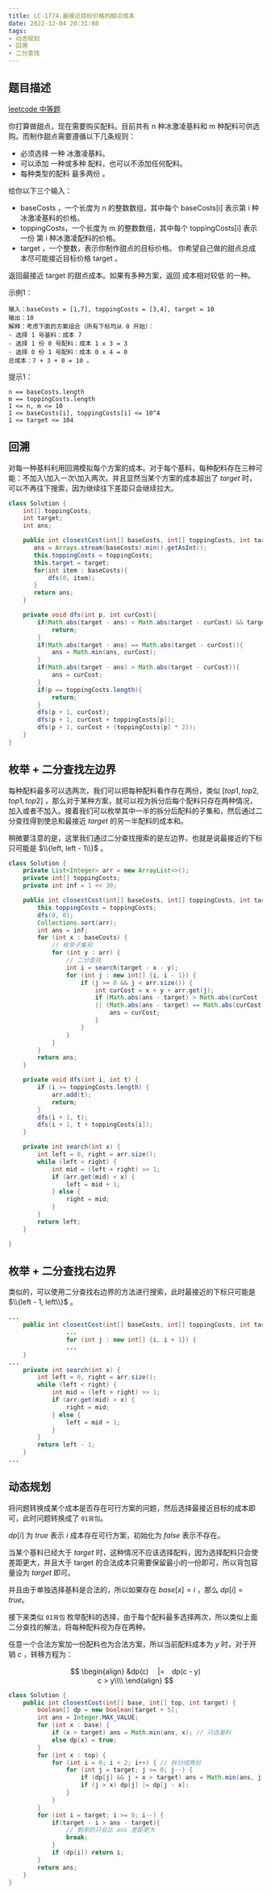 ```yaml
---
title: LC-1774.最接近目标价格的甜点成本
date: 2022-12-04 20:31:08
tags:
- 动态规划
- 回溯
- 二分查找
---
```


## 题目描述
[leetcode 中等题](https://leetcode.cn/problems/closest-dessert-cost/)

你打算做甜点，现在需要购买配料。目前共有 n 种冰激凌基料和 m 种配料可供选购。而制作甜点需要遵循以下几条规则：

- 必须选择 一种 冰激凌基料。
- 可以添加 一种或多种 配料，也可以不添加任何配料。
- 每种类型的配料 最多两份 。

给你以下三个输入：

- baseCosts ，一个长度为 n 的整数数组，其中每个 baseCosts[i] 表示第 i 种冰激凌基料的价格。
- toppingCosts，一个长度为 m 的整数数组，其中每个 toppingCosts[i] 表示 一份 第 i 种冰激凌配料的价格。
- target ，一个整数，表示你制作甜点的目标价格。
你希望自己做的甜点总成本尽可能接近目标价格 target 。

返回最接近 target 的甜点成本。如果有多种方案，返回 成本相对较低 的一种。


示例1：
```
输入：baseCosts = [1,7], toppingCosts = [3,4], target = 10
输出：10
解释：考虑下面的方案组合（所有下标均从 0 开始）：
- 选择 1 号基料：成本 7
- 选择 1 份 0 号配料：成本 1 x 3 = 3
- 选择 0 份 1 号配料：成本 0 x 4 = 0
总成本：7 + 3 + 0 = 10 。
```

提示1：
```
n == baseCosts.length
m == toppingCosts.length
1 <= n, m <= 10
1 <= baseCosts[i], toppingCosts[i] <= 10^4
1 <= target <= 104
```

## 回溯
对每一种基料利用回溯模拟每个方案的成本。对于每个基料，每种配料存在三种可能：不加入\加入一次\加入两次。并且显然当某个方案的成本超出了 $target$ 时，可以不再往下搜索，因为继续往下差距只会继续拉大。 
```Java
class Solution {
    int[] toppingCosts;
    int target;
    int ans;

    public int closestCost(int[] baseCosts, int[] toppingCosts, int target) {
       ans = Arrays.stream(baseCosts).min().getAsInt();
       this.toppingCosts = toppingCosts;
       this.target = target;
       for(int item : baseCosts){
           dfs(0, item); 
       }
       return ans;
    }

    private void dfs(int p, int curCost){
        if(Math.abs(target - ans) < Math.abs(target - curCost) && target < curCost){
            return;
        }
        if(Math.abs(target - ans) == Math.abs(target - curCost)){
            ans = Math.min(ans, curCost);
        }
        if(Math.abs(target - ans) > Math.abs(target - curCost)){
            ans = curCost;
        }
        if(p == toppingCosts.length){
            return;
        }
        dfs(p + 1, curCost);
        dfs(p + 1, curCost + toppingCosts[p]);
        dfs(p + 1, curCost + (toppingCosts[p] * 2));
    }
}
```

## 枚举 + 二分查找左边界
每种配料最多可以选两次，我们可以把每种配料看作存在两份，类似 $[top1, top2, top1, top2]$ ，那么对于某种方案，就可以视为拆分后每个配料只存在两种情况，加入或者不加入。接着我们可以枚举其中一半的拆分后配料的子集和，然后通过二分查找得到使总和最接近 $target$ 的另一半配料的成本和。

稍微要注意的是，这里我们通过二分查找搜索的是左边界，也就是说最接近的下标只可能是 $\\{left, left - 1\\}$ 。
```Java
class Solution {
    private List<Integer> arr = new ArrayList<>();
    private int[] toppingCosts;
    private int inf = 1 << 30;

    public int closestCost(int[] baseCosts, int[] toppingCosts, int target) {
        this.toppingCosts = toppingCosts;
        dfs(0, 0);
        Collections.sort(arr);
        int ans = inf;
        for (int x : baseCosts) {
            // 枚举子集和
            for (int y : arr) {
                // 二分查找
                int i = search(target - x - y);
                for (int j : new int[] {i, i - 1}) {
                    if (j >= 0 && j < arr.size()) {
                        int curCost = x + y + arr.get(j);
                        if (Math.abs(ans - target) > Math.abs(curCost - target) 
                        || (Math.abs(ans - target) == Math.abs(curCost - target) && ans > curCost)) {
                            ans = curCost;
                        }
                    }
                }
            }
        }
        return ans;
    }

    private void dfs(int i, int t) {
        if (i >= toppingCosts.length) {
            arr.add(t);
            return;
        }
        dfs(i + 1, t);
        dfs(i + 1, t + toppingCosts[i]);
    }

    private int search(int x) {
        int left = 0, right = arr.size();
        while (left < right) {
            int mid = (left + right) >> 1;
            if (arr.get(mid) < x) {
                left = mid + 1;
            } else {
                right = mid;
            }
        }
        return left;
    }

}
```
## 枚举 + 二分查找右边界
类似的，可以使用二分查找右边界的方法进行搜索，此时最接近的下标只可能是 $\\{left - 1, left\\}$ 。
```Java
...
    public int closestCost(int[] baseCosts, int[] toppingCosts, int target) {
                ...
                for (int j : new int[] {i, i + 1}) {
                ...
    }
...
    private int search(int x) {
        int left = 0, right = arr.size();
        while (left < right) {
            int mid = (left + right) >> 1;
            if (arr.get(mid) > x) {
                right = mid;
            } else {
                left = mid + 1;
            }
        }
        return left - 1;
    }
...
```
## 动态规划
将问题转换成某个成本是否存在可行方案的问题，然后选择最接近目标的成本即可，此时问题转换成了 `01背包`。

$dp[i]$ 为 $true$ 表示 $i$ 成本存在可行方案，初始化为 $false$ 表示不存在。

当某个基料已经大于 $target$ 时，这种情况不应该选择配料，因为选择配料只会使差距更大，并且大于 target 的合法成本只需要保留最小的一份即可，所以背包容量设为 $target$ 即可。

并且由于单独选择基料是合法的，所以如果存在 $base[x] = i$ ，那么 $dp[i] = true$。

接下来类似 `01背包` 枚举配料的选择，由于每个配料最多选择两次，所以类似上面二分查找的解法，将每种配料视为存在两种。

任意一个合法方案加一份配料也为合法方案，所以当前配料成本为 $y$ 时，对于开销 $c$ ，转移方程为：

$$
\begin{align}
&dp(c)　 |=　dp(c - y)　　　　　　　　　　　　　　　　　　　 c > y\\\\
\end{align}
$$

```Java
class Solution {
    public int closestCost(int[] base, int[] top, int target) {
        boolean[] dp = new boolean[target + 5];
        int ans = Integer.MAX_VALUE;
        for (int x : base) { 
            if (x > target) ans = Math.min(ans, x); // 只选基料
            else dp[x] = true;
        }
        for (int x : top) {
            for (int i = 0; i < 2; i++) { // 拆分成两份
                for (int j = target; j >= 0; j--) {
                    if (dp[j] && j + x > target) ans = Math.min(ans, j + x); // 大于 target 的合法成本只需要保留最小的一份即可
                    if (j > x) dp[j] |= dp[j - x];
                }
            }
        }
        for (int i = target; i >= 0; i--) {
            if(target - i > ans - target){
                // 剩余的只会比 ans 差距更大
                break;
            }
            if (dp[i]) return i;
        }
        return ans;
    }
}
```